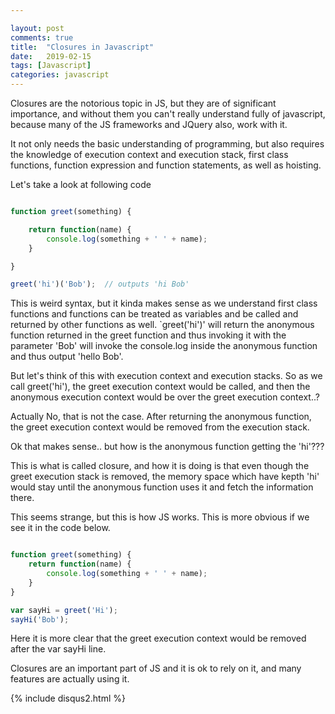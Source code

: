 ```yaml
---

layout: post
comments: true
title:  "Closures in Javascript"
date:   2019-02-15
tags: [Javascript] 
categories: javascript 
---
```


Closures are the notorious topic in JS, but they are of significant importance,
and without them you can't really understand fully of javascript,
because many of the JS frameworks and JQuery also, work with it.

It not only needs the basic understanding of programming, but also 
requires the knowledge of execution context and execution stack, first class functions, 
function expression and function statements, as well as hoisting.

Let's take a look at following code

```javascript

function greet(something) {

    return function(name) {
        console.log(something + ' ' + name);
    }

}

greet('hi')('Bob');  // outputs 'hi Bob'

```

This is weird syntax, but it kinda makes sense as we understand 
first class functions and functions can be treated as variables and be called 
and returned by other functions as well.
`greet('hi')' will return the anonymous function returned in the greet function
and thus invoking it with the parameter 'Bob' will invoke the console.log
inside the anonymous function and thus output 'hello Bob'.

But let's think of this with execution context and execution stacks.
So as we call greet('hi'), the greet execution context would be called,
and then the anonymous execution context would be over the greet execution
context..?

Actually No, that is not the case.
After returning the anonymous function, the greet execution context
would be removed from the execution stack.

Ok that makes sense.. but how is the anonymous function getting the 'hi'???

This is what is called closure, and how it is doing is that even though the greet execution stack is removed,
the memory space which have kepth 'hi' would stay until the anonymous function uses it and fetch the information there.

This seems strange, but this is how JS works.
This is more obvious if we see it in the code below.

```javascript

function greet(something) {
    return function(name) {
        console.log(something + ' ' + name);
    }
}

var sayHi = greet('Hi');
sayHi('Bob');
```

Here it is more clear that the greet execution context would be removed after 
the var sayHi line.

Closures are an important part of JS and it is ok to rely on it,
and many features are actually using it.


{% include disqus2.html %}
